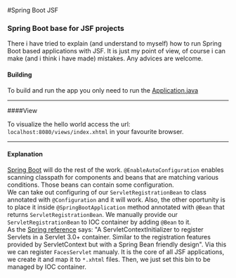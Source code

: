 #Spring Boot JSF
### Spring Boot base for JSF projects
There i have tried to explain (and understand to myself) how to run Spring Boot based applications with JSF. It is just my point of view, of course i can make (and i think i have made) mistakes. Any advices are welcome.

#### Building

To build and run the app you only need to run the [Application.java](https://github.com/vlsidlyarevich/SpringBoot-JSF/blob/master/src/main/java/com/github/vlsidlyarevich/spring/boot/jsf/Application.java)<br/>

---

####View

To visualize the hello world access the url: `localhost:8080/views/index.xhtml` in your favourite browser.

---

#### Explanation
[Spring Boot](http://projects.spring.io/spring-boot/) will do the rest of the work. `@EnableAutoConfiguration` enables scanning classpath for components and beans that are matching various conditions. Those beans can contain some configuration.<br/>
We can take out configuring of our `ServletRegistrationBean` to class annotated with `@Configuration` and it will work. Also, the other oportunity is to place it inside `@SpringBootApplication` method annotated with `@Bean` that returns `ServletRegistrationBean`. We manually provide our `ServletRegistrationBean` to IOC container by adding `@Bean` to it. </br>
As the [Spring reference](http://docs.spring.io/spring-boot/docs/current/api/org/springframework/boot/context/embedded/ServletRegistrationBean.html) says: "A ServletContextInitializer to register Servlets in a Servlet 3.0+ container. Similar to the registration features provided by ServletContext but with a Spring Bean friendly design". Via this we can register `FacesServlet` manualy. It is the core of all JSF applications, we create it and map it to `*.xhtml` files. Then, we just set this bin to be managed by IOC container.



